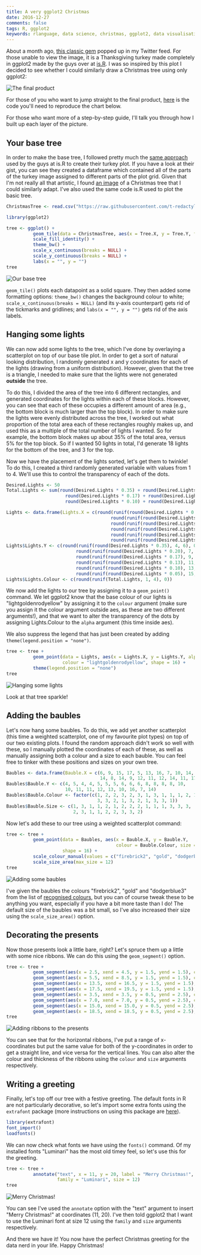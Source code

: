 ```yaml
---
title: A very ggplot2 Christmas
date: 2016-12-27
comments: false
tags: R, ggplot2
keywords: rlanguage, data science, christmas, ggplot2, data visualisation
---
```


About a month ago, [this classic gem](http://is-r.tumblr.com/post/36277968787/happy-thanksgiving-from-isr) popped up in my Twitter feed. For those unable to view the image, it is a Thanksgiving turkey made completely in ggplot2 made by the guys over at [is.R](http://is-r.tumblr.com/). I was so inspired by this plot I decided to see whether I could similarly draw a Christmas tree using only ggplot2:

<img src="/figure/christmas_tree_final.png" title="The final product" style="display: block; margin: auto;" />

For those of you who want to jump straight to the final product, [here](https://gist.github.com/t-redactyl/b9067b1d8862d34b42cb49fc4793f284) is the code you'll need to reproduce the chart below.

For those who want more of a step-by-step guide, I'll talk you through how I built up each layer of the picture.

## Your base tree

In order to make the base tree, I followed pretty much the [same approach](https://gist.github.com/cdesante/0ab7a6076c0cd0993cc0ae0eb3ecd2fc#file-turkey2016-r) used by the guys at is.R to create their turkey plot. If you have a look at their gist, you can see they created a dataframe which contained all of the parts of the turkey image assigned to different parts of the plot grid. Given that I'm not really all that artistic, I found [an image](https://encrypted-tbn2.gstatic.com/images?q=tbn:ANd9GcSw0w-1TOPluH3LzKgtgqCbmp16eZx8W6SIIiE01QxJL7m3GaaE) of a Christmas tree that I could similarly adapt. I've also used the same code is.R used to plot the basic tree.


```r
ChristmasTree <- read.csv("https://raw.githubusercontent.com/t-redactyl/Blog-posts/master/Christmas%20tree%20base%20data.csv")

library(ggplot2)

tree <- ggplot() + 
          geom_tile(data = ChristmasTree, aes(x = Tree.X, y = Tree.Y, fill = Tree.Colour)) +       
          scale_fill_identity() + 
          theme_bw() +
          scale_x_continuous(breaks = NULL) + 
          scale_y_continuous(breaks = NULL) +
          labs(x = "", y = "")
tree
```

<img src="/figure/christmas_tree_01.png" title="Our base tree" style="display: block; margin: auto;" />

`geom_tile()` plots each datapoint as a solid square. They then added some formatting options: `theme_bw()` changes the background colour to white; `scale_x_continuous(breaks = NULL)` (and its y-axis counterpart) gets rid of the tickmarks and gridlines; and `labs(x = "", y = "")` gets rid of the axis labels.

## Hanging some lights

We can now add some lights to the tree, which I've done by overlaying a scatterplot on top of our base tile plot. In order to get a sort of natural looking distribution, I randomly generated x and y coordinates for each of the lights (drawing from a uniform distribution). However, given that the tree is a triangle, I needed to make sure that the lights were not generated **outside** the tree.

To do this, I divided the area of the tree into 6 different rectangles, and generated coordinates for the lights within each of these blocks. However, you can see that each of these occupies a different amount of area (e.g., the bottom block is much larger than the top block). In order to make sure the lights were evenly distributed across the tree, I worked out what proportion of the total area each of these rectangles roughly makes up, and used this as a multiple of the total number of lights I wanted. So for example, the bottom block makes up about 35% of the total area, versus 5% for the top block. So if I wanted 50 lights in total, I'd generate 18 lights for the bottom of the tree, and 3 for the top.

Now we have the placement of the lights sorted, let's get them to twinkle! To do this, I created a third randomly generated variable with values from 1 to 4. We'll use this to control the transparency of each of the dots.


```r
Desired.Lights <- 50
Total.Lights <- sum(round(Desired.Lights * 0.35) + round(Desired.Lights * 0.20) + 
                      round(Desired.Lights * 0.17) + round(Desired.Lights * 0.13) +
                      round(Desired.Lights * 0.10) + round(Desired.Lights * 0.05))

Lights <- data.frame(Lights.X = c(round(runif(round(Desired.Lights * 0.35), 4, 18), 0),
                                       round(runif(round(Desired.Lights * 0.20), 5, 17), 0),
                                       round(runif(round(Desired.Lights * 0.17), 6, 16), 0),
                                       round(runif(round(Desired.Lights * 0.13), 7, 15), 0),
                                       round(runif(round(Desired.Lights * 0.10), 8, 14), 0),
                                       round(runif(round(Desired.Lights * 0.05), 10, 12), 0)))
Lights$Lights.Y <- c(round(runif(round(Desired.Lights * 0.35), 4, 6), 0),
                          round(runif(round(Desired.Lights * 0.20), 7, 8), 0),
                          round(runif(round(Desired.Lights * 0.17), 9, 10), 0),
                          round(runif(round(Desired.Lights * 0.13), 11, 12), 0),
                          round(runif(round(Desired.Lights * 0.10), 13, 14), 0),
                          round(runif(round(Desired.Lights * 0.05), 15, 17), 0))
Lights$Lights.Colour <- c(round(runif(Total.Lights, 1, 4), 0))
```

We now add the lights to our tree by assigning it to a `geom_point()` command. We let ggplot2 know that the base colour of our lights is "lightgoldenrodyellow" by assigning it to the `colour` argument (make sure you assign it the colour argument outside aes, as these are two different arguments!), and that we want to alter the transparency of the dots by assigning Lights.Colour to the `alpha` argument (this time inside aes). 

We also suppress the legend that has just been created by adding `theme(legend.position = "none")`.


```r
tree <- tree +
          geom_point(data = Lights, aes(x = Lights.X, y = Lights.Y, alpha = Lights.Colour),
                     colour = "lightgoldenrodyellow", shape = 16) +
          theme(legend.position = "none")
tree
```

<img src="/figure/christmas_tree_02.png" title="Hanging some lights" style="display: block; margin: auto;" />

Look at that tree sparkle!

## Adding the baubles

Let's now hang some baubles. To do this, we add yet another scatterplot (this time a weighted scatterplot, one of my favourite plot types) on top of our two existing plots. I found the random approach didn't work so well with these, so I manually plotted the coordinates of each of these, as well as manually assigning both a colour and a size to each bauble. You can feel free to tinker with these positions and sizes on your own tree.


```r
Baubles <- data.frame(Bauble.X = c(6, 9, 15, 17, 5, 13, 16, 7, 10, 14, 7, 9, 11, 
                                   14, 8, 14, 9, 12, 11, 12, 14, 11, 17, 10))
Baubles$Bauble.Y <- c(4, 5, 4, 4, 5, 5, 5, 6, 6, 6, 8, 8, 8, 8, 10,
                      10, 11, 11, 12, 13, 10, 16, 7, 14)
Baubles$Bauble.Colour <- factor(c(1, 2, 2, 3, 2, 3, 1, 3, 1, 1, 1, 2, 1, 2,
                                  3, 3, 2, 1, 3, 2, 1, 3, 3, 1))
Baubles$Bauble.Size <- c(1, 3, 1, 1, 2, 1, 2, 2, 2, 1, 1, 1, 3, 3, 3,
                         2, 3, 1, 1, 2, 2, 3, 3, 2)
```

Now let's add these to our tree using a weighted scatterplot command:


```r
tree <- tree + 
          geom_point(data = Baubles, aes(x = Bauble.X, y = Bauble.Y, 
                                         colour = Bauble.Colour, size = Bauble.Size),
                     shape = 16) +
          scale_colour_manual(values = c("firebrick2", "gold", "dodgerblue3")) +
          scale_size_area(max_size = 12)
tree
```

<img src="/figure/christmas_tree_03.png" title="Adding some baubles" style="display: block; margin: auto;" />

I've given the baubles the colours "firebrick2", "gold" and "dodgerblue3" from the list of [recognised colours](http://www.stat.columbia.edu/~tzheng/files/Rcolor.pdf), but you can of course tweak these to be anything you want, especially if you have a bit more taste than I do! The default size of the baubles was a bit small, so I've also increased their size using the `scale_size_area()` option.

## Decorating the presents

Now those presents look a little bare, right? Let's spruce them up a little with some nice ribbons. We can do this using the `geom_segment()` option.


```r
tree <- tree +
          geom_segment(aes(x = 2.5, xend = 4.5, y = 1.5, yend = 1.5), colour = "blueviolet", size = 2) +
          geom_segment(aes(x = 5.5, xend = 8.5, y = 1.5, yend = 1.5), colour = "dodgerblue3", size = 2) +
          geom_segment(aes(x = 13.5, xend = 16.5, y = 1.5, yend = 1.5), colour = "blueviolet", size = 2) +
          geom_segment(aes(x = 17.5, xend = 19.5, y = 1.5, yend = 1.5), colour = "dodgerblue3", size = 2) +
          geom_segment(aes(x = 3.5, xend = 3.5, y = 0.5, yend = 2.5), colour = "blueviolet", size = 2) +
          geom_segment(aes(x = 7.0, xend = 7.0, y = 0.5, yend = 2.5), colour = "dodgerblue3", size = 2) +
          geom_segment(aes(x = 15.0, xend = 15.0, y = 0.5, yend = 2.5), colour = "blueviolet", size = 2) +
          geom_segment(aes(x = 18.5, xend = 18.5, y = 0.5, yend = 2.5), colour = "dodgerblue3", size = 2)
tree
```

<img src="/figure/christmas_tree_04.png" title="Adding ribbons to the presents" style="display: block; margin: auto;" />

You can see that for the horizontal ribbons, I've put a range of x-coordinates but put the same value for both of the y-coordinates in order to get a straight line, and vice versa for the vertical lines. You can also alter the colour and thickness of the ribbons using the `colour` and `size` arguments respectively.

## Writing a greeting

Finally, let's top off our tree with a festive greeting. The default fonts in R are not particularly decorative, so let's import some extra fonts using the `extrafont` package (more instructions on using this package are [here](https://cran.r-project.org/web/packages/extrafont/README.html)).


```r
library(extrafont)
font_import()
loadfonts()
```

We can now check what fonts we have using the `fonts()` command. Of my installed fonts "Luminari" has the most old timey feel, so let's use this for the greeting. 


```r
tree <- tree +
          annotate("text", x = 11, y = 20, label = "Merry Christmas!", 
                   family = "Luminari", size = 12)
tree
```

<img src="/figure/christmas_tree_final.png" title="Merry Christmas!" style="display: block; margin: auto;" />

You can see I've used the `annotate` option with the "text" argument to insert "Merry Christmas!" at coordinates (11, 20). I've then told ggplot2 that I want to use the Luminari font at size 12 using the `family` and `size` arguments respectively.

And there we have it! You now have the perfect Christmas greeting for the data nerd in your life. Happy Christmas!
